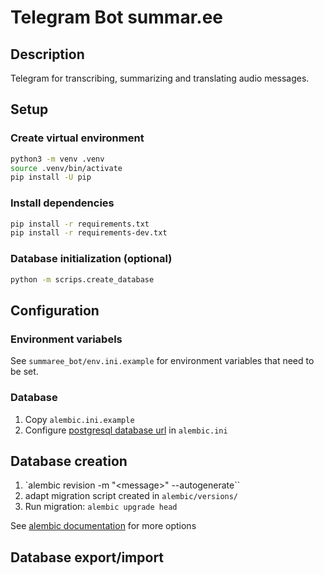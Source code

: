 # Telegram Bot summar.ee

## Description

Telegram for transcribing, summarizing and translating audio messages.

## Setup

### Create virtual environment

```bash
python3 -m venv .venv
source .venv/bin/activate
pip install -U pip
```

### Install dependencies

```bash
pip install -r requirements.txt
pip install -r requirements-dev.txt
```

### Database initialization (optional)

```bash
python -m scrips.create_database
```

## Configuration

### Environment variabels

See `summaree_bot/env.ini.example` for environment variables that need to be set.

### Database

1. Copy `alembic.ini.example`
2. Configure [postgresql database url](https://docs.sqlalchemy.org/en/20/core/engines.html#database-urls) in `alembic.ini`

## Database creation

1. `alembic revision -m "\<message\>" --autogenerate``
2. adapt migration script created in `alembic/versions/`
3. Run migration: `alembic upgrade head`

See [alembic documentation](https://alembic.sqlalchemy.org/en/latest/tutorial.html#running-our-first-migration) for more options

## Database export/import
